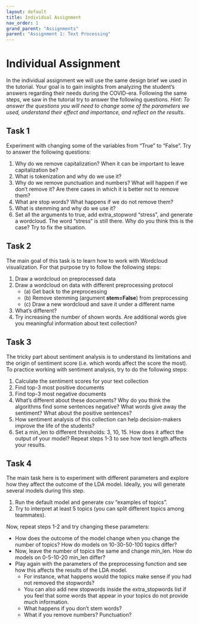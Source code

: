 ```yaml
---
layout: default
title: Individual Assignment
nav_order: 1
grand_parent: "Assignments"
parent: "Assignment 1: Text Processing"
---
```


# Individual Assignment

In the individual assignment we will use the same design brief we used in the tutorial. Your goal is to gain insights from analyzing the student’s answers regarding their needs during the COVID-era. Following the same steps, we saw in the tutorial try to answer the following questions. *Hint: To answer the questions you will need to change some of the parameters we used, understand their effect and importance, and reflect on the results.*  

## Task 1
Experiment with changing some of the variables from “True” to “False”. Try to answer the following questions:
1. Why do we remove capitalization? When it can be important to leave capitalization be?
2. What is tokenization and why do we use it?
3. Why do we remove punctuation and numbers? What will happen if we don’t remove it? Are there cases in which it is better not to remove them?
4. What are stop words? What happens if we do not remove them?
5. What is stemming and why do we use it?
6. Set all the arguments to true, add extra_stopword “stress”, and generate a wordcloud. The word “stress“ is still there. Why do you think this is the case? Try to fix the situation. 

## Task 2
The main goal of this task is to learn how to work with Wordcloud visualization. For that purpose try to follow the following steps:
1. Draw a wordcloud on preprocessed data
2. Draw a wordcloud on data with different preprocessing protocol  
    * (a) Get back to the preprocessing  
    * (b) Remove stemming (argument **stem=False**) from preprocessing  
    * (c) Draw a new wordcloud and save it under a different name  
3. What’s different?
4. Try increasing the number of shown words. Are additional words give you meaningful information about text collection?

## Task 3
The tricky part about sentiment analysis is to understand its limitations and the origin of sentiment score (i.e. which words affect the score the most). To practice working with sentiment analysis, try to do the following steps:  
1. Calculate the sentiment scores for your text collection
2. Find top-3 most positive documents
3. Find top-3 most negative documents
4. What’s different about these documents? Why do you think the algorithms find some sentences negative? What words give away the sentiment? What about the positive sentences?
5. How sentiment analysis of this collection can help decision-makers improve the life of the students?
6. Set a min_len to different thresholds: 3, 10, 15. How does it affect the output of your model? Repeat steps 1-3 to see how text length affects your results. 

## Task 4
The main task here is to experiment with different parameters and explore how they affect the outcome of the LDA model. Ideally, you will generate several models during this step.
1. Run the default model and generate csv “examples of topics”.
2. Try to interpret at least 5 topics (you can split different topics among teammates).

Now, repeat steps 1-2 and try changing these parameters: 
* How does the outcome of the model change when you change the number of topics? How do models on 10-30-50-100 topics differ?
* Now, leave the number of topics the same and change min_len. How do models on 0-5-10-20 min_len differ?
* Play again with the parameters of the preprocessing function and see how this affects the results of the LDA model. 
    * For instance, what happens would the topics make sense if you had not removed the stopwords? 
    * You can also add new stopwords inside the extra_stopwords list if you feel that some words that appear in your topics do not provide much information.
    * What happens if you don’t stem words?
    * What if you remove numbers? Punctuation?

